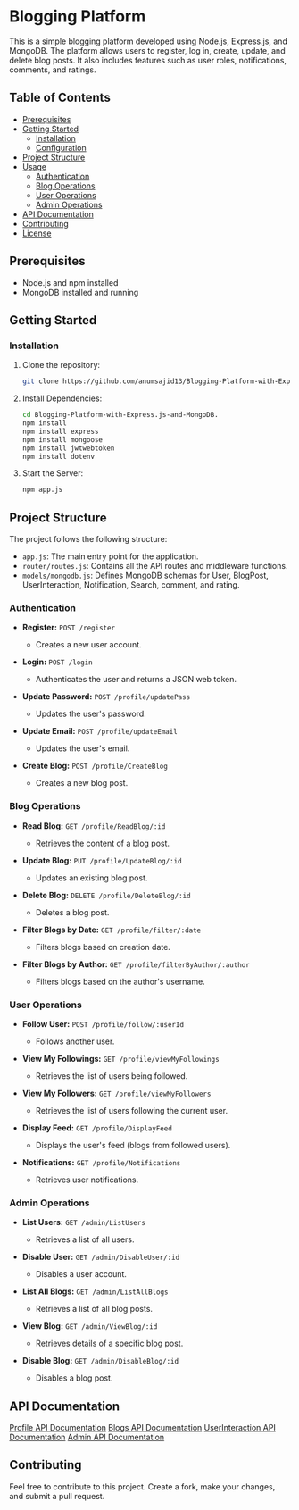 # Blogging Platform

This is a simple blogging platform developed using Node.js, Express.js, and MongoDB. The platform allows users to register, log in, create, update, and delete blog posts. It also includes features such as user roles, notifications, comments, and ratings.

## Table of Contents

- [Prerequisites](#prerequisites)
- [Getting Started](#getting-started)
  - [Installation](#installation)
  - [Configuration](#configuration)
- [Project Structure](#project-structure)
- [Usage](#usage)
  - [Authentication](#authentication)
  - [Blog Operations](#blog-operations)
  - [User Operations](#user-operations)
  - [Admin Operations](#admin-operations)
- [API Documentation](#api-documentation)
- [Contributing](#contributing)
- [License](#license)

## Prerequisites

- Node.js and npm installed
- MongoDB installed and running

## Getting Started

### Installation

1. Clone the repository:

   ```bash
   git clone https://github.com/anumsajid13/Blogging-Platform-with-Express.js-and-MongoDB..git
2. Install Dependencies:

    ```bash
   cd Blogging-Platform-with-Express.js-and-MongoDB.
   npm install
   npm install express
   npm install mongoose
   npm install jwtwebtoken
   npm install dotenv

3. Start the Server:

    ```bash
    npm app.js

## Project Structure

The project follows the following structure:

- `app.js`: The main entry point for the application.
- `router/routes.js`: Contains all the API routes and middleware functions.
- `models/mongodb.js`: Defines MongoDB schemas for User, BlogPost, UserInteraction, Notification, Search, comment, and rating.

### Authentication

- **Register:** `POST /register`
  - Creates a new user account.

- **Login:** `POST /login`
  - Authenticates the user and returns a JSON web token.

- **Update Password:** `POST /profile/updatePass`
  - Updates the user's password.

- **Update Email:** `POST /profile/updateEmail`
  - Updates the user's email.

- **Create Blog:** `POST /profile/CreateBlog`
  - Creates a new blog post.

### Blog Operations

- **Read Blog:** `GET /profile/ReadBlog/:id`
  - Retrieves the content of a blog post.

- **Update Blog:** `PUT /profile/UpdateBlog/:id`
  - Updates an existing blog post.

- **Delete Blog:** `DELETE /profile/DeleteBlog/:id`
  - Deletes a blog post.

- **Filter Blogs by Date:** `GET /profile/filter/:date`
  - Filters blogs based on creation date.

- **Filter Blogs by Author:** `GET /profile/filterByAuthor/:author`
  - Filters blogs based on the author's username.

### User Operations

- **Follow User:** `POST /profile/follow/:userId`
  - Follows another user.

- **View My Followings:** `GET /profile/viewMyFollowings`
  - Retrieves the list of users being followed.

- **View My Followers:** `GET /profile/viewMyFollowers`
  - Retrieves the list of users following the current user.

- **Display Feed:** `GET /profile/DisplayFeed`
  - Displays the user's feed (blogs from followed users).

- **Notifications:** `GET /profile/Notifications`
  - Retrieves user notifications.

### Admin Operations

- **List Users:** `GET /admin/ListUsers`
  - Retrieves a list of all users.

- **Disable User:** `GET /admin/DisableUser/:id`
  - Disables a user account.

- **List All Blogs:** `GET /admin/ListAllBlogs`
  - Retrieves a list of all blog posts.

- **View Blog:** `GET /admin/ViewBlog/:id`
  - Retrieves details of a specific blog post.

- **Disable Blog:** `GET /admin/DisableBlog/:id`
  - Disables a blog post.

## API Documentation

[Profile API Documentation](https://documenter.getpostman.com/view/30796738/2s9YXk2LhX)
[Blogs API Documentation](https://documenter.getpostman.com/view/30796738/2s9YXk2LhW)
[UserInteraction API Documentation](https://documenter.getpostman.com/view/30796738/2s9YXk2LhY)
[Admin API Documentation](https://documenter.getpostman.com/view/30796738/2s9YXk2LhV)

## Contributing

Feel free to contribute to this project. Create a fork, make your changes, and submit a pull request.

